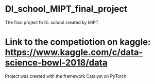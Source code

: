 # Dl_school_MIPT_final_project
The final project fo DL school created by MIPT
# Link to the competiotion on kaggle: https://www.kaggle.com/c/data-science-bowl-2018/data
Project was created with the framework Catalyst on PyTorch
